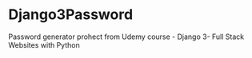 # Django3Password

Password generator prohect from Udemy course - Django 3- Full Stack Websites with Python
